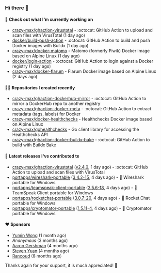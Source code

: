 ### Hi there 👋

#### 👷 Check out what I'm currently working on

- [crazy-max/ghaction-virustotal](https://github.com/crazy-max/ghaction-virustotal) - :octocat: GitHub Action to upload and scan files with VirusTotal (1 day ago)
- [docker/build-push-action](https://github.com/docker/build-push-action) - :octocat: GitHub Action to build and push Docker images with Buildx (1 day ago)
- [crazy-max/docker-matomo](https://github.com/crazy-max/docker-matomo) - Matomo (formerly Piwik) Docker image based on Alpine Linux (1 day ago)
- [docker/login-action](https://github.com/docker/login-action) - :octocat: GitHub Action to login against a Docker registry (1 day ago)
- [crazy-max/docker-flarum](https://github.com/crazy-max/docker-flarum) - Flarum Docker image based on Alpine Linux (2 days ago)

#### 👨‍💻 Repositories I created recently

- [crazy-max/ghaction-dockerhub-mirror](https://github.com/crazy-max/ghaction-dockerhub-mirror) - :octocat: GitHub Action to mirror a DockerHub repo to another registry
- [crazy-max/ghaction-docker-meta](https://github.com/crazy-max/ghaction-docker-meta) - :octocat: GitHub Action to extract metadata (tags, labels) for Docker
- [crazy-max/docker-healthchecks](https://github.com/crazy-max/docker-healthchecks) - Healthchecks Docker image based on Alpine Linux
- [crazy-max/gohealthchecks](https://github.com/crazy-max/gohealthchecks) - Go client library for accessing the Healthchecks API
- [crazy-max/ghaction-docker-buildx-bake](https://github.com/crazy-max/ghaction-docker-buildx-bake) - :octocat: GitHub Action to build with Buildx Bake

#### 🚀 Latest releases I've contributed to

- [crazy-max/ghaction-virustotal](https://github.com/crazy-max/ghaction-virustotal) ([v2.4.0](https://github.com/crazy-max/ghaction-virustotal/releases/tag/v2.4.0), 1 day ago) - :octocat: GitHub Action to upload and scan files with VirusTotal
- [portapps/wireshark-portable](https://github.com/portapps/wireshark-portable) ([3.4.2-15](https://github.com/portapps/wireshark-portable/releases/tag/3.4.2-15), 4 days ago) - 🚀 Wireshark portable for Windows
- [portapps/teamspeak-client-portable](https://github.com/portapps/teamspeak-client-portable) ([3.5.6-18](https://github.com/portapps/teamspeak-client-portable/releases/tag/3.5.6-18), 4 days ago) - 🚀 TeamSpeak Client portable for Windows 
- [portapps/rocketchat-portable](https://github.com/portapps/rocketchat-portable) ([3.0.7-20](https://github.com/portapps/rocketchat-portable/releases/tag/3.0.7-20), 4 days ago) - 🚀 Rocket.Chat portable for Windows 
- [portapps/cryptomator-portable](https://github.com/portapps/cryptomator-portable) ([1.5.11-4](https://github.com/portapps/cryptomator-portable/releases/tag/1.5.11-4), 4 days ago) - 🚀 Cryptomator portable for Windows

#### ❤️ Sponsors
- [Yumin Wong](https://github.com/itsbagpack) (1 month ago)
- _Anonymous_ (3 months ago)
- [Aaron Gershman](https://github.com/aegershman) (4 months ago)
- [Steven Yuan](https://github.com/syuan100) (4 months ago)
- [Rancoud](https://github.com/rancoud) (6 months ago)

Thanks again for your support, it is much appreciated! 🙏
